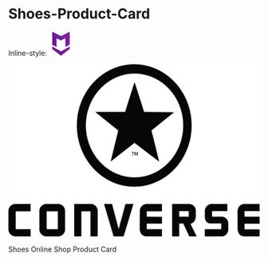 # Shoes-Product-Card

Inline-style: 
![alt text](https://github.com/adam-p/markdown-here/raw/master/src/common/images/icon48.png "Logo Title Text 1")


![alt text](https://github.com/retinationdev/Shoes-Product-Card/blob/master/image/logo.png "Preview Shoes Product Card")

Shoes Online Shop Product Card
